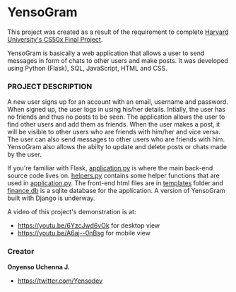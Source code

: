 # YensoGram

This project was created as a result of the requirement to complete [Harvard University's CS50x Final Project](https://cs50.harvard.edu/x/2020/project/).

YensoGram is basically a web application that allows a user to send messages in form of chats to other users and make posts. It was developed using Python (Flask), SQL, JavaScript, HTML and CSS.

### PROJECT DESCRIPTION


A new user signs up for an account with an email, username and password. When signed up, the user logs in using his/her details. Intially, the user
has no friends and thus no posts to be seen. The application allows the user to find other users and add them as friends. When the user makes a post,
it will be visible to other users who are friends with him/her and vice versa. The user can also send messages to other users
who are friends with him. YensoGram also allows the abilty to update and delete posts or chats made by the user.

If you're familiar with Flask, [application.py](/application.py) is where the main back-end source code lives on. [helpers.py](/helpers.py) contains some helper functions that
are used in [application.py](/application.py).
The front-end html files are in [templates](/templates) folder and [finance.db](/finance.db) is a sqlite database for the application. A version of YensoGram
built with Django is underway.

A video of this project's demonstration is at:
- https://youtu.be/6YzcJwd6vOk for desktop view
- https://youtu.be/A6aj--0nBsg for mobile view
### Creator

**Onyenso Uchenna J.**
- https://twitter.com/Yensodev
